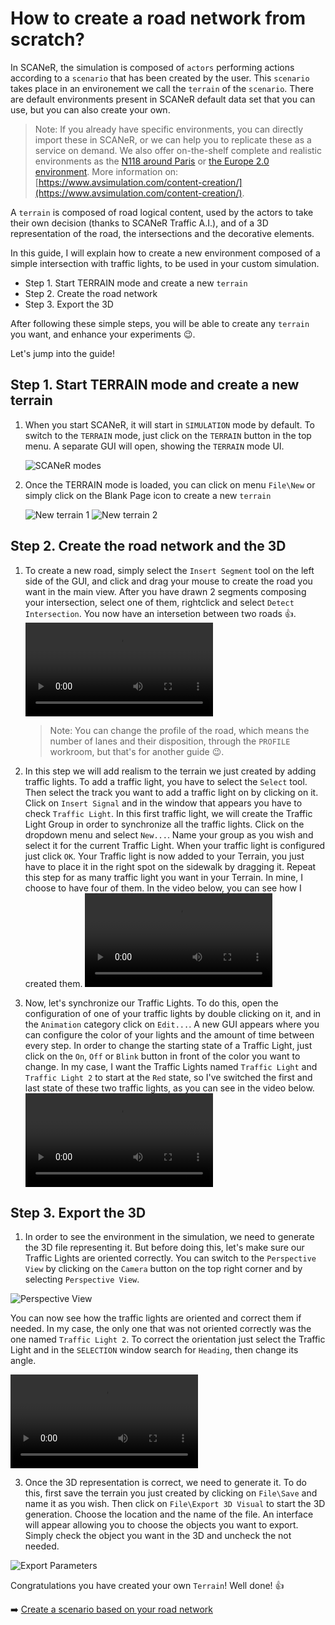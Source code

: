 # How to create a road network from scratch?

In SCANeR, the simulation is composed of `actors` performing actions according to a `scenario` that has been created by the user. This `scenario` takes place in an environement we call the `terrain` of the `scenario`. There are default environments present in SCANeR default data set that you can use, but you can also create your own.

> Note: If you already have specific environments, you can directly import these in SCANeR, or we can help you to replicate these as a service on demand. We also offer on-the-shelf complete and realistic environments as the [N118 around Paris](https://www.avsimulation.com/a86-n118/) or [the Europe 2.0 environment](https://www.avsimulation.com/europe-2-0/). More information on: [https://www.avsimulation.com/content-creation/](https://www.avsimulation.com/content-creation/).

A `terrain` is composed of road logical content, used by the actors to take their own decision (thanks to SCANeR Traffic A.I.), and of a 3D representation of the road, the intersections and the decorative elements.

In this guide, I will explain how to create a new environment composed of a simple intersection with traffic lights, to be used in your custom simulation.

- Step 1. Start TERRAIN mode and create a new `terrain`
- Step 2. Create the road network
- Step 3. Export the 3D

After following these simple steps, you will be able to create any `terrain` you want, and enhance your experiments 😉.

Let's jump into the guide!

## Step 1. Start TERRAIN mode and create a new terrain

1. When you start SCANeR, it will start in `SIMULATION` mode by default. To switch to the `TERRAIN` mode, just click on the `TERRAIN` button in the top menu. A separate GUI will open, showing the `TERRAIN` mode UI.
   
   ![SCANeR modes](./assets/SCANeR_modes.png)
   
2. Once the TERRAIN mode is loaded, you can click on menu `File\New` or simply click on the Blank Page icon to create a new `terrain`
   
   ![New terrain 1](./assets/New_terrain1.png) ![New terrain 2](./assets/New_terrain2.png)

## Step 2. Create the road network and the 3D

1. To create a new road, simply select the `Insert Segment` tool on the left side of the GUI, and click and drag your mouse to create the road you want in the main view. After you have drawn 2 segments composing your intersection, select one of them, rightclick and select `Detect Intersection`. You now have an intersetion between two roads 👍. 
<video src="https://user-images.githubusercontent.com/22998298/127977584-23603bda-3850-4720-bc1d-3eef40cb08a5.mp4" controls="controls" style="max-width: 730px;"></video> 
   > Note: You can change the profile of the road, which means the number of lanes and their disposition, through the `PROFILE` workroom, but that's for another guide 😉.

2. In this step we will add realism to the terrain we just created by adding traffic lights. To add a traffic light, you have to select the `Select` tool. Then select the track you want to add a traffic light on by clicking on it. Click on `Insert Signal` and in the window that appears you have to check `Traffic Light`. In this first traffic light, we will create the Traffic Light Group in order to synchronize all the traffic lights. Click on the dropdown menu and select `New...`. Name your group as you wish and select it for the current Traffic Light. When your traffic light is configured just click `OK`. Your Traffic light is now added to your Terrain, you just have to place it in the right spot on the sidewalk by dragging it. Repeat this step for as many traffic light you want in your Terrain. In mine, I choose to have four of them. In the video below, you can see how I created them. 
<video src="https://user-images.githubusercontent.com/22998298/127977612-ba466420-2367-4e43-b754-901f318521f5.mp4" controls="controls" style="max-width: 730px;"></video> 
3. Now, let's synchronize our Traffic Lights. To do this, open the configuration of one of your traffic lights by double clicking on it, and in the `Animation` category click on `Edit...`. A new GUI appears where you can configure the color of your lights and the amount of time between every step. In order to change the starting state of a Traffic Light, just click on the `On`, `Off` or `Blink` button in front of the color you want to change. In my case, I want the Traffic Lights named `Traffic Light` and `Traffic Light 2` to start at the `Red` state, so I've switched the first and last state of these two traffic lights, as you can see in the video below. 
<video src="https://user-images.githubusercontent.com/22998298/127977645-df7f1664-7ed8-40ae-a5db-6cab2a4a9e0f.mp4" controls="controls" style="max-width: 730px;"></video> 

## Step 3. Export the 3D

1. In order to see the environment in the simulation, we need to generate the 3D file representing it. But before doing this, let's make sure our Traffic Lights are oriented correctly. You can switch to the `Perspective View` by clicking on the `Camera` button on the top right corner and by selecting `Perspective View`.

![Perspective View](./assets/Perspective_View.png)

   You can now see how the traffic lights are oriented and correct them if needed. In my case, the only one that was not oriented correctly was the one named `Traffic Light 2`. To correct the orientation just select the Traffic Light and in the `SELECTION` window search for `Heading`, then change its angle. 

<video src="https://user-images.githubusercontent.com/22998298/127978181-6b1fe79d-f04c-4110-99da-50fae408c954.mp4" controls="controls" style="max-width: 730px;"></video> 

3. Once the 3D representation is correct, we need to generate it. To do this, first save the terrain you just created by clicking on `File\Save` and name it as you wish. Then click on `File\Export 3D Visual` to start the 3D generation. Choose the location and the name of the file. An interface will appear allowing you to choose the objects you want to export. Simply check the object you want in the 3D and uncheck the not needed.

![Export Parameters](./assets/Export_Parameters.png)

Congratulations you have created your own `Terrain`! Well done! 👍

:arrow_right: [Create a scenario based on your road network](../HT_Create_your_first_test_case/HT_Create_your_first_test_case.md)
